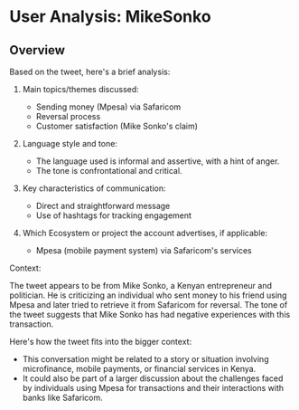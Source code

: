 # User Analysis: MikeSonko

## Overview

Based on the tweet, here's a brief analysis:

1. Main topics/themes discussed:
   - Sending money (Mpesa) via Safaricom
   - Reversal process
   - Customer satisfaction (Mike Sonko's claim)

2. Language style and tone:
   - The language used is informal and assertive, with a hint of anger.
   - The tone is confrontational and critical.

3. Key characteristics of communication:
   - Direct and straightforward message
   - Use of hashtags for tracking engagement

4. Which Ecosystem or project the account advertises, if applicable:
   - Mpesa (mobile payment system) via Safaricom's services

Context:

The tweet appears to be from Mike Sonko, a Kenyan entrepreneur and politician. He is criticizing an individual who sent money to his friend using Mpesa and later tried to retrieve it from Safaricom for reversal. The tone of the tweet suggests that Mike Sonko has had negative experiences with this transaction.

Here's how the tweet fits into the bigger context:

- This conversation might be related to a story or situation involving microfinance, mobile payments, or financial services in Kenya.
- It could also be part of a larger discussion about the challenges faced by individuals using Mpesa for transactions and their interactions with banks like Safaricom.